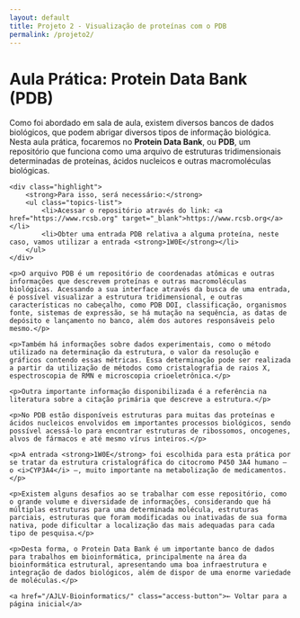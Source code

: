 ```yaml
---
layout: default
title: Projeto 2 - Visualização de proteínas com o PDB
permalink: /projeto2/
---
```

<div class="container page-content fade-in">
    <h1>Aula Prática: Protein Data Bank (PDB)</h1>
    <p>Como foi abordado em sala de aula, existem diversos bancos de dados biológicos, que podem abrigar diversos tipos de informação biológica. Nesta aula prática, focaremos no <strong>Protein Data Bank</strong>, ou <strong>PDB</strong>, um repositório que funciona como uma arquivo de estruturas tridimensionais determinadas de proteínas, ácidos nucleicos e outras macromoléculas biológicas.</p>
    
    <div class="highlight">
        <strong>Para isso, será necessário:</strong>
        <ul class="topics-list">
            <li>Acessar o repositório através do link: <a href="https://www.rcsb.org" target="_blank">https://www.rcsb.org</a></li>
            <li>Obter uma entrada PDB relativa a alguma proteína, neste caso, vamos utilizar a entrada <strong>1W0E</strong></li>
        </ul>
    </div>

    <p>O arquivo PDB é um repositório de coordenadas atômicas e outras informações que descrevem proteínas e outras macromoléculas biológicas. Acessando a sua interface através da busca de uma entrada, é possível visualizar a estrutura tridimensional, e outras características no cabeçalho, como PDB DOI, classificação, organismos fonte, sistemas de expressão, se há mutação na sequência, as datas de depósito e lançamento no banco, além dos autores responsáveis pelo mesmo.</p>

    <p>Também há informações sobre dados experimentais, como o método utilizado na determinação da estrutura, o valor da resolução e gráficos contendo essas métricas. Essa determinação pode ser realizada a partir da utilização de métodos como cristalografia de raios X, espectroscopia de RMN e microscopia crioeletrônica.</p>

    <p>Outra importante informação disponibilizada é a referência na literatura sobre a citação primária que descreve a estrutura.</p>

    <p>No PDB estão disponíveis estruturas para muitas das proteínas e ácidos nucleicos envolvidos em importantes processos biológicos, sendo possível acessá-lo para encontrar estruturas de ribossomos, oncogenes, alvos de fármacos e até mesmo vírus inteiros.</p>

    <p>A entrada <strong>1W0E</strong> foi escolhida para esta prática por se tratar da estrutura cristalográfica do citocromo P450 3A4 humano – o <i>CYP3A4</i> –, muito importante na metabolização de medicamentos.</p>

    <p>Existem alguns desafios ao se trabalhar com esse repositório, como o grande volume e diversidade de informações, considerando que há múltiplas estruturas para uma determinada molécula, estruturas parciais, estruturas que foram modificadas ou inativadas de sua forma nativa, pode dificultar a localização das mais adequadas para cada tipo de pesquisa.</p>

    <p>Desta forma, o Protein Data Bank é um importante banco de dados para trabalhos em bioinformática, principalmente na área da bioinformática estrutural, apresentando uma boa infraestrutura e integração de dados biológicos, além de dispor de uma enorme variedade de moléculas.</p>

    <a href="/AJLV-Bioinformatics/" class="access-button">← Voltar para a página inicial</a>
</div>
